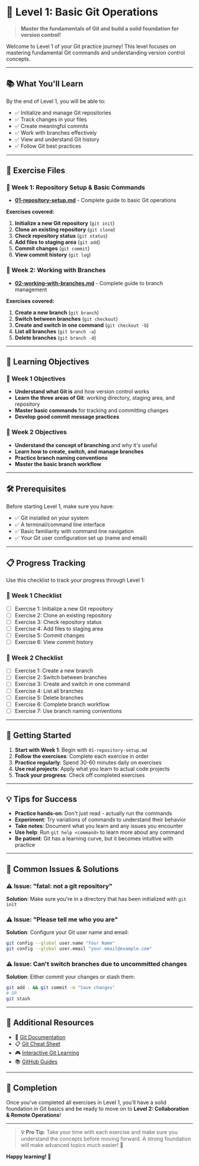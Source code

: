 # 🚀 Level 1: Basic Git Operations

> **Master the fundamentals of Git and build a solid foundation for version control!**

Welcome to Level 1 of your Git practice journey! This level focuses on mastering fundamental Git commands and understanding version control concepts.

---

## 📚 What You'll Learn

By the end of Level 1, you will be able to:
- ✅ Initialize and manage Git repositories
- ✅ Track changes in your files
- ✅ Create meaningful commits
- ✅ Work with branches effectively
- ✅ View and understand Git history
- ✅ Follow Git best practices

---

## 📁 Exercise Files

### 📅 Week 1: Repository Setup & Basic Commands
- **[01-repository-setup.md](01-repository-setup.md)** - Complete guide to basic Git operations

**Exercises covered:**
1. **Initialize a new Git repository** (`git init`)
2. **Clone an existing repository** (`git clone`)
3. **Check repository status** (`git status`)
4. **Add files to staging area** (`git add`)
5. **Commit changes** (`git commit`)
6. **View commit history** (`git log`)

### 📅 Week 2: Working with Branches
- **[02-working-with-branches.md](02-working-with-branches.md)** - Complete guide to branch management

**Exercises covered:**
1. **Create a new branch** (`git branch`)
2. **Switch between branches** (`git checkout`)
3. **Create and switch in one command** (`git checkout -b`)
4. **List all branches** (`git branch -a`)
5. **Delete branches** (`git branch -d`)

---

## 🎯 Learning Objectives

### 📅 Week 1 Objectives
- **Understand what Git is** and how version control works
- **Learn the three areas of Git**: working directory, staging area, and repository
- **Master basic commands** for tracking and committing changes
- **Develop good commit message practices**

### 📅 Week 2 Objectives
- **Understand the concept of branching** and why it's useful
- **Learn how to create, switch, and manage branches**
- **Practice branch naming conventions**
- **Master the basic branch workflow**

---

## 🛠️ Prerequisites

Before starting Level 1, make sure you have:
- ✅ Git installed on your system
- ✅ A terminal/command line interface
- ✅ Basic familiarity with command line navigation
- ✅ Your Git user configuration set up (name and email)

---

## 📋 Progress Tracking

Use this checklist to track your progress through Level 1:

### 📅 Week 1 Checklist
- [ ] Exercise 1: Initialize a new Git repository
- [ ] Exercise 2: Clone an existing repository
- [ ] Exercise 3: Check repository status
- [ ] Exercise 4: Add files to staging area
- [ ] Exercise 5: Commit changes
- [ ] Exercise 6: View commit history

### 📅 Week 2 Checklist
- [ ] Exercise 1: Create a new branch
- [ ] Exercise 2: Switch between branches
- [ ] Exercise 3: Create and switch in one command
- [ ] Exercise 4: List all branches
- [ ] Exercise 5: Delete branches
- [ ] Exercise 6: Complete branch workflow
- [ ] Exercise 7: Use branch naming conventions

---

## 🚀 Getting Started

1. **Start with Week 1**: Begin with `01-repository-setup.md`
2. **Follow the exercises**: Complete each exercise in order
3. **Practice regularly**: Spend 30-60 minutes daily on exercises
4. **Use real projects**: Apply what you learn to actual code projects
5. **Track your progress**: Check off completed exercises

---

## 💡 Tips for Success

- **Practice hands-on**: Don't just read - actually run the commands
- **Experiment**: Try variations of commands to understand their behavior
- **Take notes**: Document what you learn and any issues you encounter
- **Use help**: Run `git help <command>` to learn more about any command
- **Be patient**: Git has a learning curve, but it becomes intuitive with practice

---

## 🔧 Common Issues & Solutions

### ⚠️ Issue: "fatal: not a git repository"
**Solution**: Make sure you're in a directory that has been initialized with `git init`

### ⚠️ Issue: "Please tell me who you are"
**Solution**: Configure your Git user name and email:
```bash
git config --global user.name "Your Name"
git config --global user.email "your.email@example.com"
```

### ⚠️ Issue: Can't switch branches due to uncommitted changes
**Solution**: Either commit your changes or stash them:
```bash
git add . && git commit -m "Save changes"
# OR
git stash
```

---

## 📖 Additional Resources

- 📖 [Git Documentation](https://git-scm.com/doc)
- 📋 [Git Cheat Sheet](https://education.github.com/git-cheat-sheet-education.pdf)
- 🎮 [Interactive Git Learning](https://learngitbranching.js.org/)
- 📚 [GitHub Guides](https://guides.github.com/)

---

## 🎉 Completion

Once you've completed all exercises in Level 1, you'll have a solid foundation in Git basics and be ready to move on to **Level 2: Collaboration & Remote Operations**!

---

> **💡 Pro Tip**: Take your time with each exercise and make sure you understand the concepts before moving forward. A strong foundation will make advanced topics much easier! 🚀

**Happy learning! 🎊**
